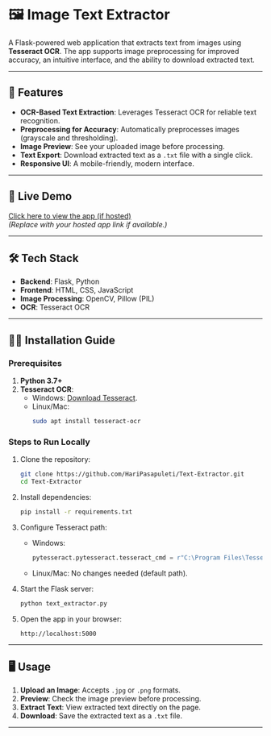 # 🖼️ Image Text Extractor

A Flask-powered web application that extracts text from images using **Tesseract OCR**. The app supports image preprocessing for improved accuracy, an intuitive interface, and the ability to download extracted text.

---

## 🌟 Features

- **OCR-Based Text Extraction**: Leverages Tesseract OCR for reliable text recognition.
- **Preprocessing for Accuracy**: Automatically preprocesses images (grayscale and thresholding).
- **Image Preview**: See your uploaded image before processing.
- **Text Export**: Download extracted text as a `.txt` file with a single click.
- **Responsive UI**: A mobile-friendly, modern interface.

---

## 🚀 Live Demo

[Click here to view the app (if hosted)](https://your-demo-link.com)  
*(Replace with your hosted app link if available.)*

---

## 🛠️ Tech Stack

- **Backend**: Flask, Python
- **Frontend**: HTML, CSS, JavaScript
- **Image Processing**: OpenCV, Pillow (PIL)
- **OCR**: Tesseract OCR

---

## 🧑‍💻 Installation Guide

### Prerequisites
1. **Python 3.7+**
2. **Tesseract OCR**:
   - Windows: [Download Tesseract](https://github.com/tesseract-ocr/tesseract).
   - Linux/Mac:
     ```bash
     sudo apt install tesseract-ocr
     ```

### Steps to Run Locally

1. Clone the repository:
   ```bash
   git clone https://github.com/HariPasapuleti/Text-Extractor.git
   cd Text-Extractor
   ```

2. Install dependencies:
   ```bash
   pip install -r requirements.txt
   ```

3. Configure Tesseract path:
   - Windows:
     ```python
     pytesseract.pytesseract.tesseract_cmd = r"C:\Program Files\Tesseract-OCR\tesseract.exe"
     ```
   - Linux/Mac: No changes needed (default path).

4. Start the Flask server:
   ```bash
   python text_extractor.py
   ```

5. Open the app in your browser:
   ```
   http://localhost:5000
   ```

---

## 🖥️ Usage

1. **Upload an Image**: Accepts `.jpg` or `.png` formats.
2. **Preview**: Check the image preview before processing.
3. **Extract Text**: View extracted text directly on the page.
4. **Download**: Save the extracted text as a `.txt` file.

---
